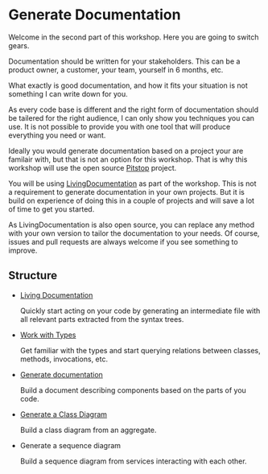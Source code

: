 # Generate Documentation

Welcome in the second part of this workshop. Here you are going to switch gears.

Documentation should be written for your stakeholders. This can be a product owner, a customer, your team, yourself in 6 months, etc.

What exactly is good documentation, and how it fits your situation is not something I can write down for you.

As every code base is different and the right form of documentation should be tailered for the right audience, I can only show you techniques you can use.
It is not possible to provide you with one tool that will produce everything you need or want.

Ideally you would generate documentation based on a project your are familair with, but that is not an option for this workshop.
That is why this workshop will use the open source [Pitstop](https://github.com/EdwinVW/pitstop) project.

You will be using [LivingDocumentation](https://github.com/eNeRGy164/LivingDocumentation) as part of the workshop.
This is not a requirement to generate documentation in your own projects.
But it is build on experience of doing this in a couple of projects and will save a lot of time to get you started.

As LivingDocumentation is also open source, you can replace any method with your own version to tailor the documentation to your needs.
Of course, issues and pull requests are always welcome if you see something to improve.

## Structure

* [Living Documentation](21.living-documentation.md)

  Quickly start acting on your code by generating an intermediate file with all relevant parts extracted from the syntax trees.

* [Work with Types](22.work-with-types.md)

  Get familiar with the types and start querying relations between classes, methods, invocations, etc.

* [Generate documentation](23.generate-documentation.md)

  Build a document describing components based on the parts of you code.

* [Generate a Class Diagram](24.generate-class-diagram.md)

  Build a class diagram from an aggregate.

* Generate a sequence diagram

  Build a sequence diagram from services interacting with each other.


